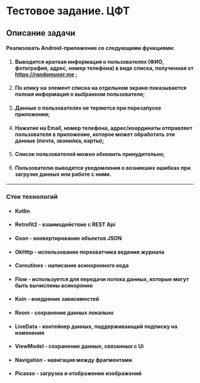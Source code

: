 # Тестовое задание. ЦФТ
## Описание задачи
#### Реализовать Android-приложение со следующими функциями:
1. #### Выводится краткая информация о пользователях (ФИО, фотография, адрес, номер телефона) в виде списка, полученная от https://randomuser.me ;
2. #### По клику на элемент списка на отдельном экране показывается полная информация о выбранном пользователе;
3. #### Данные о пользователях не теряются при перезапуске приложения;
4. #### Нажатие на Email, номер телефона, адрес/координаты отправляет пользователя в приложение, которое может обработать эти данные (почта, звонилка, карты);
5. #### Список пользователей можно обновить принудительно;
6. #### Пользователю выводятся уведомления о возникших ошибках при загрузке данных или работе с ними.
______________
### Стек технологий
+ #### Kotlin
+ #### Retrofit2 - взаимодействие с REST Api
+ #### Gson - конвертирование объектов JSON 
+ #### OkHttp - использование перехватчика ведения журнала
+ #### Coroutines - написание асинхронного кода
+ #### Flow - используется для передачи потока данных, которые могут быть вычислены асинхронно
+ #### Koin - внедрение зависимостей
+ #### Room - сохранение данных локально 
+ #### LiveData - контейнер данных, поддерживающий подписку на изменения
+ #### ViewModel - сохранение данных, связанных с Ui
+ #### Navigation - навигация между фрагментами
+ #### Picasso - загрузка и отображение изображений 
